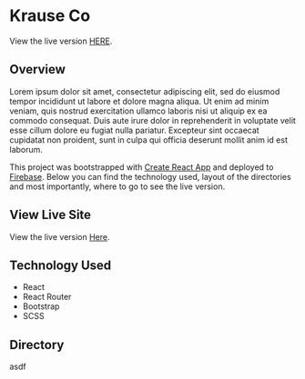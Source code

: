 # Krause Co

View the live version [HERE]().



## Overview

Lorem ipsum dolor sit amet, consectetur adipiscing elit, sed do eiusmod tempor incididunt ut labore et dolore magna aliqua. Ut enim ad minim veniam, quis nostrud exercitation ullamco laboris nisi ut aliquip ex ea commodo consequat. Duis aute irure dolor in reprehenderit in voluptate velit esse cillum dolore eu fugiat nulla pariatur. Excepteur sint occaecat cupidatat non proident, sunt in culpa qui officia deserunt mollit anim id est laborum.

 This project was bootstrapped with [Create React App](https://github.com/facebook/create-react-app) and deployed to [Firebase](https://firebase.google.com/). Below you can find the technology used, layout of the directories and most importantly, where to go to see the live version.

## View Live Site
View the live version [Here]().


## Technology Used
- React
- React Router
- Bootstrap
- SCSS

## Directory 
asdf

    